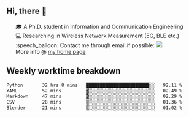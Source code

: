 <h2 > Hi, there 👋 </h3>

<div >
 <ul>
 🎓 A Ph.D. student in Information and Communication Engineering <br>
 💻 Researching in Wireless Network Measurement (5G, BLE etc.)<br>
 :speech_balloon: Contact me through email if possible: <a href="mailto:ethanjia@sjtu.edu.cn"><img src="https://img.shields.io/badge/-ethanjia@sjtu.edu.cn-c14438?style=plastic&logo=Gmail&logoColor=white&link=mailto:mailto:ethanjia@sjtu.edu.cn"></a> <br>
  More info @ <a href="https://haifengjia.github.io">my home page</a>
 </ul>
</div>

<h2 >
Weekly worktime breakdown
</h1>


<!--START_SECTION:waka-->

```txt
Python       32 hrs 8 mins   ███████████████████████░░   92.11 %
YAML         52 mins         ▓░░░░░░░░░░░░░░░░░░░░░░░░   02.49 %
Markdown     47 mins         ▓░░░░░░░░░░░░░░░░░░░░░░░░   02.29 %
CSV          28 mins         ▒░░░░░░░░░░░░░░░░░░░░░░░░   01.36 %
Blender      21 mins         ▒░░░░░░░░░░░░░░░░░░░░░░░░   01.02 %
```

<!--END_SECTION:waka-->


